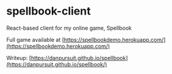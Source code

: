 # spellbook-client
React-based client for my online game, Spellbook

Full game available at [https://spellbookdemo.herokuapp.com/](https://spellbookdemo.herokuapp.com/)

Writeup: [https://danpursuit.github.io/spellbook](https://danpursuit.github.io/spellbook/)